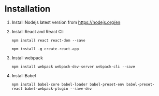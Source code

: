 # Installation

1.  Install Nodejs latest version from https://nodejs.org/en

2.  Install React and React Cli

    `npm install react react-dom --save`

    `npm install -g create-react-app`

3.  Install webpack 

    `npm install webpack webpack-dev-server webpack-cli --save`

4.  Install Babel

    `npm install babel-core babel-loader babel-preset-env babel-preset-react babel-webpack-plugin --save-dev`
